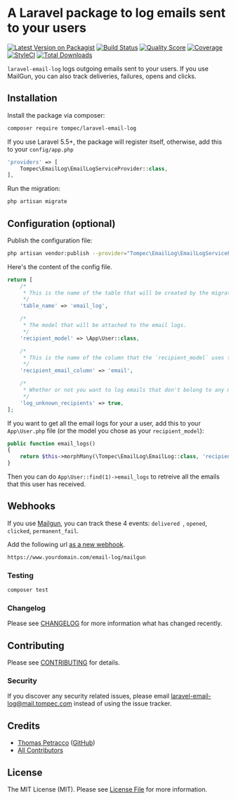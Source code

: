 # A Laravel package to log emails sent to your users

[![Latest Version on Packagist](https://img.shields.io/packagist/v/tompec/laravel-email-log.svg?style=flat-square)](https://packagist.org/packages/tompec/laravel-email-log)
[![Build Status](https://img.shields.io/travis/tompec/laravel-email-log/master.svg?style=flat-square)](https://travis-ci.org/tompec/laravel-email-log)
[![Quality Score](https://img.shields.io/scrutinizer/g/tompec/laravel-email-log.svg?style=flat-square)](https://scrutinizer-ci.com/g/tompec/laravel-email-log)
[![Coverage](https://img.shields.io/scrutinizer/coverage/g/tompec/laravel-email-log?style=flat-square)](https://scrutinizer-ci.com/g/tompec/laravel-email-log)
[![StyleCI](https://styleci.io/repos/231732412/shield)](https://styleci.io/repos/231732412)
[![Total Downloads](https://img.shields.io/packagist/dt/tompec/laravel-email-log.svg?style=flat-square)](https://packagist.org/packages/tompec/laravel-email-log)

`laravel-email-log` logs outgoing emails sent to your users.
If you use MailGun, you can also track deliveries, failures, opens and clicks.

## Installation

Install the package via composer:

```bash
composer require tompec/laravel-email-log
```

If you use Laravel 5.5+, the package will register itself, otherwise, add this to your `config/app.php`

``` php
'providers' => [
    Tompec\EmailLog\EmailLogServiceProvider::class,
],
```

Run the migration:

```bash
php artisan migrate
```

## Configuration (optional)

Publish the configuration file:

```bash
php artisan vendor:publish --provider="Tompec\EmailLog\EmailLogServiceProvider"
```

Here's the content of the config file.
```php
return [
    /*
     * This is the name of the table that will be created by the migration.
     */
    'table_name' => 'email_log',

    /*
     * The model that will be attached to the email logs.
     */
    'recipient_model' => \App\User::class,

    /*
     * This is the name of the column that the `recipient_model` uses to store the email address.
     */
    'recipient_email_column' => 'email',

    /*
     * Whether or not you want to log emails that don't belong to any model
     */
    'log_unknown_recipients' => true,
];
```

If you want to get all the email logs for your a user, add this to your `App\User.php` file (or the model you chose as your `recipient_model`):

```php
public function email_logs()
{
    return $this->morphMany(\Tompec\EmailLog\EmailLog::class, 'recipient');
}
```

Then you can do `App\User::find(1)->email_logs` to retreive all the emails that this user has received.

## Webhooks

If you use [Mailgun](https://www.mailgun.com/), you can track these 4 events: `delivered `, `opened`, `clicked`, `permanent_fail`.

Add the following url [as a new webhook](https://documentation.mailgun.com/en/latest/user_manual.html#webhooks).

``` bash
https://www.yourdomain.com/email-log/mailgun
```

### Testing

``` bash
composer test
```

### Changelog

Please see [CHANGELOG](CHANGELOG.md) for more information what has changed recently.

## Contributing

Please see [CONTRIBUTING](CONTRIBUTING.md) for details.

### Security

If you discover any security related issues, please email laravel-email-log@mail.tompec.com instead of using the issue tracker.

## Credits

- [Thomas Petracco](https://www.tompec.com/) ([GitHub](https://github.com/tompec))
- [All Contributors](../../contributors)

## License

The MIT License (MIT). Please see [License File](LICENSE.md) for more information.
